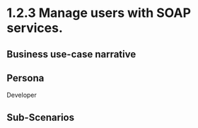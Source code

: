 # 1.2.3 Manage users with SOAP services. 

## Business use-case narrative


## Persona
Developer

## Sub-Scenarios

